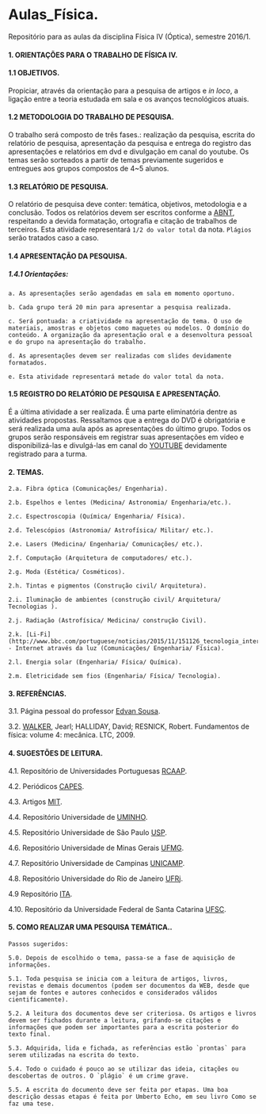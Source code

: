 # Aulas_Física.

Repositório para as aulas da disciplina Física IV (Óptica), semestre 2016/1.

#### 1. ORIENTAÇÕES PARA O TRABALHO DE FÍSICA IV. 
#### 1.1 OBJETIVOS.

Propiciar, através da orientação para a pesquisa de artigos e _in loco_, a ligação entre a teoria estudada em sala e os avanços tecnológicos atuais.

#### 1.2 METODOLOGIA DO TRABALHO DE PESQUISA.

O trabalho será composto de três fases.: realização da pesquisa, escrita do relatório de pesquisa, apresentação da pesquisa e entrega do registro das apresentações e relatórios em dvd e divulgação em canal do youtube. Os temas serão sorteados a partir de temas previamente sugeridos e entregues aos grupos compostos de 4~5 alunos. 

#### 1.3 RELATÓRIO DE PESQUISA.

O relatório de pesquisa deve conter: temática, objetivos, metodologia e a conclusão. Todos os relatórios devem ser escritos conforme a [ABNT](http://www.abnt.org.br/), respeitando a devida formatação, ortografia e citação de trabalhos de terceiros. Esta atividade representará `1/2 do valor total` da nota. `Plágios` serão tratados caso a caso.

#### 1.4 APRESENTAÇÃO DA PESQUISA.
##### 1.4.1 Orientações:

    a. As apresentações serão agendadas em sala em momento oportuno. 
    
    b. Cada grupo terá 20 min para apresentar a pesquisa realizada. 
    
    c. Será pontuada: a criatividade na apresentação do tema. O uso de materiais, amostras e objetos como maquetes ou modelos. O domínio do conteúdo. A organização da apresentação oral e a desenvoltura pessoal e do grupo na apresentação do trabalho. 
    
    d. As apresentações devem ser realizadas com slides devidamente formatados.
    
    e. Esta atividade representará metade do valor total da nota.

#### 1.5 REGISTRO DO RELATÓRIO DE PESQUISA E APRESENTAÇÃO. 

É a última atividade a ser realizada. É uma parte eliminatória dentre as atividades propostas. Ressaltamos que a entrega do DVD é obrigatória e será realizada uma aula após as apresentações do último grupo. Todos os grupos serão responsáveis em registrar suas apresentações em vídeo e disponibilizá-las e divulgá-las em canal do [YOUTUBE](https://www.youtube.com/) devidamente registrado para a turma.

#### 2. TEMAS.

    2.a. Fibra óptica (Comunicações/ Engenharia).
    
    2.b. Espelhos e lentes (Medicina/ Astronomia/ Engenharia/etc.).
    
    2.c. Espectroscopia (Química/ Engenharia/ Física).
    
    2.d. Telescópios (Astronomia/ Astrofísica/ Militar/ etc.).
    
    2.e. Lasers (Medicina/ Engenharia/ Comunicações/ etc.).
    
    2.f. Computação (Arquitetura de computadores/ etc.).
    
    2.g. Moda (Estética/ Cosméticos).
    
    2.h. Tintas e pigmentos (Construção civil/ Arquitetura).
    
    2.i. Iluminação de ambientes (construção civil/ Arquitetura/ Tecnologias ).
    
    2.j. Radiação (Astrofísica/ Medicina/ construção Civil).
    
    2.k. [Li-Fi](http://www.bbc.com/portuguese/noticias/2015/11/151126_tecnologia_internet_lifi_hb) - Internet através da luz (Comunicações/ Engenharia/ Física).
    
    2.l. Energia solar (Engenharia/ Física/ Química).
    
    2.m. Eletricidade sem fios (Engenharia/ Física/ Tecnologia).
    
#### 3. REFERÊNCIAS.

3.1.  Página pessoal do professor [Edvan Sousa](https://about.me/edvansousa).

3.2.  [WALKER](http://www.amazon.com.br/Fundamentos-F%C3%ADsica-%C3%93ptica-F%C3%ADsica-Moderna/dp/8521619065/ref=pd_bxgy_14_3?ie=UTF8&refRID=1NAQ1PEC1H95NF13MAD8), Jearl; HALLIDAY, David; RESNICK, Robert. Fundamentos de física: volume 4: mecânica. LTC, 2009.

#### 4. SUGESTÕES DE LEITURA.

4.1. Repositório de Universidades Portuguesas [RCAAP](http://projeto.rcaap.pt/index.php/lang-pt/como-pesquisar-documentos/introducao-4).

4.2. Periódicos [CAPES](http://www-periodicos-capes-gov-br.ez20.periodicos.capes.gov.br/index.php?option=com_phome).

4.3. Artigos [MIT](http://web.mit.edu/comm-forum/papers.html).

4.4. Repositório Universidade de [UMINHO](https://repositorium.sdum.uminho.pt).

4.5. Repositório Universidade de São Paulo [USP](http://www.teses.usp.br/).

4.6. Repositório Universidade de Minas Gerais [UFMG](https://dspaceprod02.grude.ufmg.br/dspace/).

4.7. Repositório Universidade de Campinas [UNICAMP](http://www.bibliotecadigital.unicamp.br/).

4.8. Repositório Universidade do Rio de Janeiro [UFRj](http://www.sibi.ufrj.br/).

4.9  Repositório [ITA](http://sistema.bibliotecas-bdigital.fgv.br/bases/instituto-tecnologico-da-aeronautica-ita-biblioteca-digital).

4.10. Repositório da Universidade Federal de Santa Catarina [UFSC](https://repositorio.ufsc.br/handle/123456789/74645).

####
#### 5. COMO REALIZAR UMA PESQUISA TEMÁTICA..

    Passos sugeridos:
    
    5.0. Depois de escolhido o tema, passa-se a fase de aquisição de informações.
    
    5.1. Toda pesquisa se inicia com a leitura de artigos, livros, revistas e demais documentos (podem ser documentos da WEB, desde que sejam de fontes e autores conhecidos e considerados válidos cientificamente). 
    
    5.2. A leitura dos documentos deve ser criteriosa. Os artigos e livros devem ser fichados durante a leitura, grifando-se citações e informações que podem ser importantes para a escrita posterior do texto final.
    
    5.3. Adquirida, lida e fichada, as referências estão `prontas` para serem utilizadas na escrita do texto.
    
    5.4. Todo o cuidado é pouco ao se utilizar das ideia, citações ou descobertas de outros. O `plágio` é um crime grave.
    
    5.5. A escrita do documento deve ser feita por etapas. Uma boa descrição dessas etapas é feita por Umberto Echo, em seu livro Como se faz uma tese.


